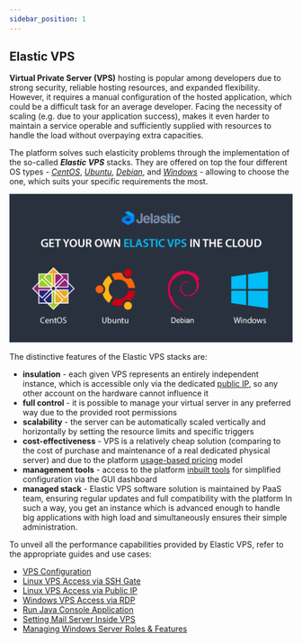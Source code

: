 ```yaml
---
sidebar_position: 1
---
```


## Elastic VPS

**Virtual Private Server (VPS)** hosting is popular among developers due to strong security, reliable hosting resources, and expanded flexibility. However, it requires a manual configuration of the hosted application, which could be a difficult task for an average developer. Facing the necessity of scaling (e.g. due to your application success), makes it even harder to maintain a service operable and sufficiently supplied with resources to handle the load without overpaying extra capacities.

The platform solves such elasticity problems through the implementation of the so-called **_Elastic VPS_** stacks. They are offered on top the four different OS types - _[CentOS](https://cloudmydc.com/)_, _[Ubuntu](https://cloudmydc.com/)_, _[Debian](https://cloudmydc.com/)_, and _[Windows](https://cloudmydc.com/)_ - allowing to choose the one, which suits your specific requirements the most.

<div style={{
    display:'flex',
    justifyContent: 'center',
    margin: '0 0 1rem 0'
}}>

![Locale Dropdown](./img/GeneralInformation/01-paas-elastic-vps.png)

</div>

The distinctive features of the Elastic VPS stacks are:

- **insulation** - each given VPS represents an entirely independent instance, which is accessible only via the dedicated [public IP](http://localhost:3000/docs/ApplicationSetting/External%20Access%20To%20Applications/Public%20IP), so any other account on the hardware cannot influence it
- **full control** - it is possible to manage your virtual server in any preferred way due to the provided root permissions
- **scalability** - the server can be automatically scaled vertically and horizontally by setting the resource limits and specific triggers
- **cost-effectiveness** - VPS is a relatively cheap solution (comparing to the cost of purchase and maintenance of a real dedicated physical server) and due to the platform [usage-based pricing](/docs/Account&Pricing/Pricing%20Model%20Overview) model
- **management tools** - access to the platform [inbuilt tools](https://cloudmydc.com/) for simplified configuration via the GUI dashboard
- **managed stack** - Elastic VPS software solution is maintained by PaaS team, ensuring regular updates and full compatibility with the platform
  In such a way, you get an instance which is advanced enough to handle big applications with high load and simultaneously ensures their simple administration.

To unveil all the performance capabilities provided by Elastic VPS, refer to the appropriate guides and use cases:

- [VPS Configuration](https://cloudmydc.com/)
- [Linux VPS Access via SSH Gate](https://cloudmydc.com/)
- [Linux VPS Access via Public IP](https://cloudmydc.com/)
- [Windows VPS Access via RDP](https://cloudmydc.com/)
- [Run Java Console Application](https://cloudmydc.com/)
- [Setting Mail Server Inside VPS](https://cloudmydc.com/)
- [Managing Windows Server Roles & Features](https://cloudmydc.com/)
